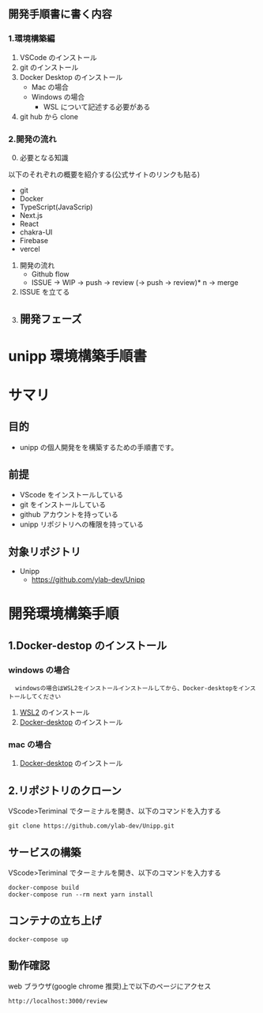 ## 開発手順書に書く内容

### 1.環境構築編

1. VSCode のインストール
2. git のインストール
3. Docker Desktop のインストール
   - Mac の場合
   - Windows の場合
     - WSL について記述する必要がある
4. git hub から clone

### 2.開発の流れ

0.  必要となる知識

以下のそれぞれの概要を紹介する(公式サイトのリンクも貼る)

- git
- Docker
- TypeScript(JavaScrip)
- Next.js
- React
- chakra-UI
- Firebase
- vercel

1. 開発の流れ
   - Github flow
   - ISSUE → WIP → push → review (→ push → review)\* n → merge
2. ISSUE を立てる
3. ## 開発フェーズ
# unipp 環境構築手順書

# サマリ

## 目的

- unipp の個人開発をを構築するための手順書です。

## 前提

- VScode をインストールしている
- git をインストールしている
- github アカウントを持っている
- unipp リポジトリへの権限を持っている

## 対象リポジトリ

- Unipp
  - https://github.com/ylab-dev/Unipp

# 開発環境構築手順

## 1.Docker-destop のインストール

### windows の場合

```
  windowsの場合はWSL2をインストールインストールしてから、Docker-desktopをインストールしてください
```

1. [WSL2](https://chigusa-web.com/blog/wsl2-win11/) のインストール
2. [Docker-desktop](https://www.docker.com/products/docker-desktop/) のインストール

### mac の場合

1. [Docker-desktop](https://www.docker.com/products/docker-desktop/) のインストール

## 2.リポジトリのクローン

VScode>Teriminal でターミナルを開き、以下のコマンドを入力する

```
git clone https://github.com/ylab-dev/Unipp.git
```

## サービスの構築

VScode>Teriminal でターミナルを開き、以下のコマンドを入力する

```
docker-compose build
docker-compose run --rm next yarn install
```

## コンテナの立ち上げ

```
docker-compose up
```

## 動作確認

web ブラウザ(google chrome 推奨)上で以下のページにアクセス

```
http://localhost:3000/review
```
